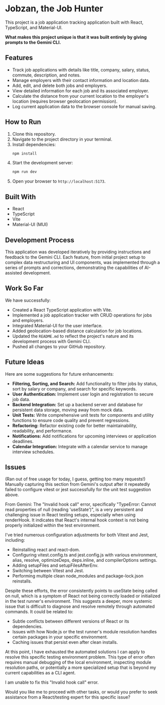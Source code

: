 # Jobzan, the Job Hunter

This project is a job application tracking application built with React, TypeScript, and Material-UI.

**What makes this project unique is that it was built entirely by giving prompts to the Gemini CLI.**

## Features

*   Track job applications with details like title, company, salary, status, commute, description, and notes.
*   Manage employers with their contact information and location data.
*   Add, edit, and delete both jobs and employers.
*   View detailed information for each job and its associated employer.
*   Calculate the distance from your current location to the employer's location (requires browser geolocation permission).
*   Log current application data to the browser console for manual saving.

## How to Run

1.  Clone this repository.
2.  Navigate to the project directory in your terminal.
3.  Install dependencies:
    ```bash
    npm install
    ```
4.  Start the development server:
    ```bash
    npm run dev
    ```
5.  Open your browser to `http://localhost:5173`.

## Built With

*   React
*   TypeScript
*   Vite
*   Material-UI (MUI)

## Development Process

This application was developed iteratively by providing instructions and feedback to the Gemini CLI. Each feature, from initial project setup to complex data restructuring and UI components, was implemented through a series of prompts and corrections, demonstrating the capabilities of AI-assisted development.

## Work So Far

We have successfully:

*   Created a React TypeScript application with Vite.
*   Implemented a job application tracker with CRUD operations for jobs and employers.
*   Integrated Material-UI for the user interface.
*   Added geolocation-based distance calculation for job locations.
*   Updated the `README.md` to reflect the project's nature and its development process with Gemini CLI.
*   Pushed all changes to your GitHub repository.

## Future Ideas

Here are some suggestions for future enhancements:

*   **Filtering, Sorting, and Search:** Add functionality to filter jobs by status, sort by salary or company, and search for specific keywords.
*   **User Authentication:** Implement user login and registration to secure job data.
*   **Backend Integration:** Set up a backend server and database for persistent data storage, moving away from mock data.
*   **Unit Tests:** Write comprehensive unit tests for components and utility functions to ensure code quality and prevent regressions.
*   **Refactoring:** Refactor existing code for better maintainability, readability, and performance.
*   **Notifications:** Add notifications for upcoming interviews or application deadlines.
*   **Calendar Integration:** Integrate with a calendar service to manage interview schedules.

## Issues

(Ran out of free usage for today, I guess, getting too many requests!) Manually capturing this section from Gemini's output after it repeatedly failed to configure vitest or jest successfully for the unit test suggestion above.

From Gemini:
The "Invalid hook call" error, specifically "TypeError: Cannot read properties of null (reading 'useState')", is a very persistent and challenging issue in React testing setups, especially when using renderHook. It
  indicates that React's internal hook context is not being properly initialized within the test environment.


  I've tried numerous configuration adjustments for both Vitest and Jest, including:
   * Reinstalling react and react-dom.
   * Configuring vitest.config.ts and jest.config.js with various environment, alias, resolve, optimizeDeps, deps.inline, and compilerOptions settings.
   * Adding setupFiles and setupFilesAfterEnv.
   * Switching between Vitest and Jest.
   * Performing multiple clean node_modules and package-lock.json reinstalls.


  Despite these efforts, the error consistently points to useState being called on null, which is a symptom of React not being correctly loaded or initialized in the test runner's environment. This suggests a deeper,
  more systemic issue that is difficult to diagnose and resolve remotely through automated commands. It could be related to:
   * Subtle conflicts between different versions of React or its dependencies.
   * Issues with how Node.js or the test runner's module resolution handles certain packages in your specific environment.
   * Caching issues that persist even after clean installs.


  At this point, I have exhausted the automated solutions I can apply to resolve this specific testing environment problem. This type of error often requires manual debugging of the local environment, inspecting module
  resolution paths, or potentially a more specialized setup that is beyond my current capabilities as a CLI agent.

  I am unable to fix this "Invalid hook call" error.


  Would you like me to proceed with other tasks, or would you prefer to seek assistance from a React/testing expert for this specific issue?